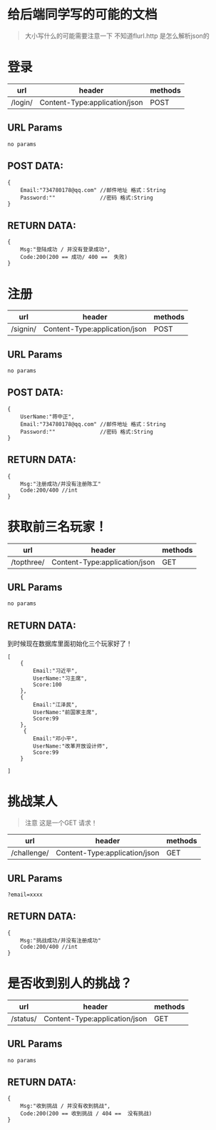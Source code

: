 # 给后端同学写的可能的文档

> 大小写什么的可能需要注意一下 不知道flurl.http 是怎么解析json的

# 登录
url| header | methods  
---|--------|-------- 
/login/ | Content-Type:application/json |  POST

## URL Params  
```
no params 
```

## POST DATA:  
```
{
    Email:"734780178@qq.com" //邮件地址 格式：String
    Password:""              //密码 格式:String
}

```

## RETURN DATA:  

```
{
    Msg:"登陆成功 / 并没有登录成功",
    Code:200(200 == 成功/ 400 ==  失败)
}
```

# 注册
url| header | methods  
---|--------|-------- 
/signin/ | Content-Type:application/json |  POST

## URL Params  
```
no params 
```
## POST DATA:  
```
{
    UserName:"蒋中正",
    Email:"734780178@qq.com" //邮件地址 格式：String
    Password:""              //密码 格式:String
}

```


## RETURN DATA:  

```
{
    Msg:"注册成功/并没有注册陈工"  
    Code:200/400 //int
}

```

# 获取前三名玩家！


url| header | methods  
---|--------|-------- 
/topthree/ | Content-Type:application/json |  GET

## URL Params  
```
no params
```
## RETURN DATA:  

到时候现在数据库里面初始化三个玩家好了！
```
[
    {
        Email:"习近平",
        UserName:"习主席",
        Score:100
    },
    {
        Email:"江泽民",
        UserName:"前国家主席",
        Score:99
    },
     {
        Email:"邓小平",
        UserName:"改革开放设计师",
        Score:99
    }
    
]
```


# 挑战某人

> 注意 这是一个GET 请求！

url| header | methods  
---|--------|-------- 
/challenge/ | Content-Type:application/json |  GET

## URL Params  
```
?email=xxxx 
```
## RETURN DATA:  

```
{
    Msg:"挑战成功/并没有注册成功"  
    Code:200/400 //int
}

```

# 是否收到别人的挑战？


url| header | methods  
---|--------|-------- 
/status/ | Content-Type:application/json |  GET

## URL Params  
```
no params
```
## RETURN DATA:  

```
{
    Msg:"收到挑战 / 并没有收到挑战",
    Code:200(200 == 收到挑战 / 404 ==  没有挑战)
}
```